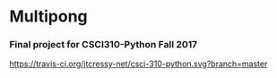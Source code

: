 # Multipong
### Final project for CSCI310-Python Fall 2017

https://travis-ci.org/jtcressy-net/csci-310-python.svg?branch=master
